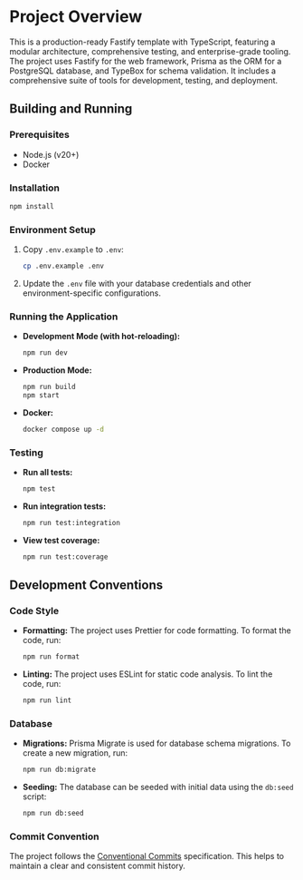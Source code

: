 # Project Overview

This is a production-ready Fastify template with TypeScript, featuring a modular architecture, comprehensive testing, and enterprise-grade tooling. The project uses Fastify for the web framework, Prisma as the ORM for a PostgreSQL database, and TypeBox for schema validation. It includes a comprehensive suite of tools for development, testing, and deployment.

## Building and Running

### Prerequisites

- Node.js (v20+)
- Docker

### Installation

```bash
npm install
```

### Environment Setup

1.  Copy `.env.example` to `.env`:

    ```bash
    cp .env.example .env
    ```

2.  Update the `.env` file with your database credentials and other environment-specific configurations.

### Running the Application

-   **Development Mode (with hot-reloading):**

    ```bash
    npm run dev
    ```

-   **Production Mode:**

    ```bash
    npm run build
    npm start
    ```

-   **Docker:**

    ```bash
    docker compose up -d
    ```

### Testing

-   **Run all tests:**

    ```bash
    npm test
    ```

-   **Run integration tests:**

    ```bash
    npm run test:integration
    ```

-   **View test coverage:**

    ```bash
    npm run test:coverage
    ```

## Development Conventions

### Code Style

-   **Formatting:** The project uses Prettier for code formatting. To format the code, run:

    ```bash
    npm run format
    ```

-   **Linting:** The project uses ESLint for static code analysis. To lint the code, run:

    ```bash
    npm run lint
    ```

### Database

-   **Migrations:** Prisma Migrate is used for database schema migrations. To create a new migration, run:

    ```bash
    npm run db:migrate
    ```

-   **Seeding:** The database can be seeded with initial data using the `db:seed` script:

    ```bash
    npm run db:seed
    ```

### Commit Convention

The project follows the [Conventional Commits](https://www.conventionalcommits.org/) specification. This helps to maintain a clear and consistent commit history.
